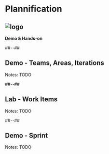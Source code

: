 <!-- .slide: class="transition bg-green" -->

# Plannification
## ![logo](./assets/images/services/boards/logo.svg)
**Demo & Hands-on**

##--##

## Demo - Teams, Areas, Iterations


Notes:
TODO

##--##

## Lab - Work Items


Notes:
TODO

##--##

## Demo - Sprint


Notes:
TODO 
